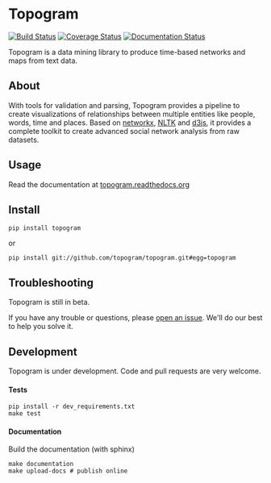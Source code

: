 # Topogram 

[![Build Status](https://travis-ci.org/topogram/topogram.svg?branch=master)](https://travis-ci.org/topogram/topogram)  [![Coverage Status](https://coveralls.io/repos/topogram/topogram/badge.svg?branch=master)](https://coveralls.io/r/topogram/topogram?branch=master) [![Documentation Status](https://readthedocs.org/projects/topogram/badge/?version=latest)](https://readthedocs.org/projects/topogram/?badge=latest)
<!-- [ ![Codeship Status for topogram/topogram](https://codeship.com/projects/2255a810-f8c9-0132-7d84-76682d16c2d4/status?branch=master)](https://codeship.com/projects/86696) -->


Topogram is a data mining library to produce time-based networks and maps from text data. 


## About

With tools for validation and parsing, Topogram provides a pipeline to create visualizations of relationships between multiple entities like people, words, time and places. Based on [networkx](http://netwokx.readthedocs.org), [NLTK](http://www.nltk.org) and [d3js](http://d3js.org), it provides a complete toolkit to create advanced social network analysis from raw datasets. 



## Usage

Read the documentation at [topogram.readthedocs.org](http://topogram.readthedocs.org)


## Install

    pip install topogram

or 

    pip install git://github.com/topogram/topogram.git#egg=topogram

## Troubleshooting

Topogram is still in beta. 

If you have any trouble or questions, please [open an issue](https://github.com/topogram/topogram/issues). We'll do our best to help you solve it. 

## Development

Topogram is under development. Code and pull requests are very welcome.

#### Tests

    pip install -r dev_requirements.txt 
    make test

#### Documentation

Build the documentation (with sphinx)

    make documentation 
    make upload-docs # publish online 
